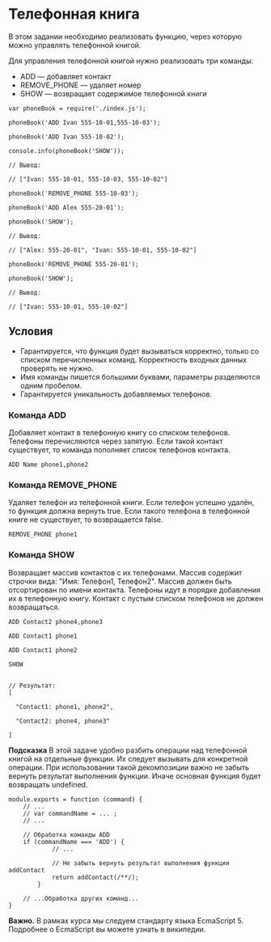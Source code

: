 # Телефонная книга
В этом задании необходимо реализовать функцию, через которую можно управлять телефонной книгой.

Для управления телефонной книгой нужно реализовать три команды:

- ADD — добавляет контакт
- REMOVE_PHONE — удаляет номер
- SHOW — возвращает содержимое телефонной книги

```
var phoneBook = require('./index.js');

phoneBook('ADD Ivan 555-10-01,555-10-03');

phoneBook('ADD Ivan 555-10-02');

console.info(phoneBook('SHOW'));

// Вывод:

// ["Ivan: 555-10-01, 555-10-03, 555-10-02"]

phoneBook('REMOVE_PHONE 555-10-03');

phoneBook('ADD Alex 555-20-01');

phoneBook('SHOW');

// Вывод:

// ["Alex: 555-20-01", "Ivan: 555-10-01, 555-10-02"]

phoneBook('REMOVE_PHONE 555-20-01');

phoneBook('SHOW');

// Вывод:

// ["Ivan: 555-10-01, 555-10-02"]
```
## Условия
- Гарантируется, что функция будет вызываться корректно, только со списком перечисленных команд. Корректность входных данных проверять не нужно.
- Имя команды пишется большими буквами, параметры разделяются одним пробелом.
- Гарантируется уникальность добавляемых телефонов.
### Команда ADD
Добавляет контакт в телефонную книгу со списком телефонов. Телефоны перечисляются через запятую. Если такой контакт существует, то команда пополняет список телефонов контакта.
```
ADD Name phone1,phone2
```
### Команда REMOVE_PHONE
Удаляет телефон из телефонной книги. Если телефон успешно удалён, то функция должна вернуть true. Если такого телефона в телефонной книге не существует, то возвращается false.

```
REMOVE_PHONE phone1
```

### Команда SHOW
Возвращает массив контактов с их телефонами. Массив содержит строчки вида: "Имя: Телефон1, Телефон2". Массив должен быть отсортирован по имени контакта. Телефоны идут в порядке добавления их в телефонную книгу. Контакт с пустым списком телефонов не должен возвращаться.


```
ADD Contact2 phone4,phone3

ADD Contact1 phone1

ADD Contact1 phone2

SHOW


// Результат:
[

  "Contact1: phone1, phone2",

  "Contact2: phone4, phone3"

]
```
**Подсказка**
В этой задаче удобно разбить операции над телефонной книгой на отдельные функции. Их следует вызывать для конкретной операции. При использовании такой декомпозиции важно не забыть вернуть результат выполнения функции. Иначе основная функция будет возвращать undefined.
```
module.exports = function (command) {
    // ...
    // var commandName = ... ;
    // ...
    
    // Обработка команды ADD
    if (commandName === 'ADD') {
            // ...
            
            // Не забыть вернуть результат выполнения функции addContact
            return addContact(/**/);
        }

    // ...Обработка других команд... 
}
```
**Важно.** В рамках курса мы следуем стандарту языка EcmaScript 5. Подробнее о EcmaScript вы можете узнать в википедии.
